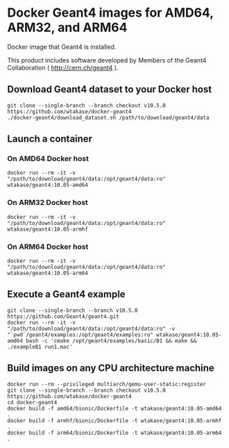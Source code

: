 Docker Geant4 images for AMD64, ARM32, and ARM64
====

Docker image that Geant4 is installed.

This product includes software developed by Members of the Geant4 Collaboration ( http://cern.ch/geant4 ).

## Download Geant4 dataset to your Docker host
```
git clone --single-branch --branch checkout v10.5.0 https://github.com/wtakase/docker-geant4
./docker-geant4/download_dataset.sh /path/to/download/geant4/data
```

## Launch a container

### On AMD64 Docker host

```
docker run --rm -it -v "/path/to/download/geant4/data:/opt/geant4/data:ro" wtakase/geant4:10.05-amd64
```

### On ARM32 Docker host

```
docker run --rm -it -v "/path/to/download/geant4/data:/opt/geant4/data:ro" wtakase/geant4:10.05-armhf
```

### On ARM64 Docker host

```
docker run --rm -it -v "/path/to/download/geant4/data:/opt/geant4/data:ro" wtakase/geant4:10.05-arm64
```

## Execute a Geant4 example
```
git clone --single-branch --branch v10.5.0 https://github.com/Geant4/geant4.git
docker run --rm -it -v "/path/to/download/geant4/data:/opt/geant4/data:ro" -v "`pwd`/geant4/examples:/opt/geant4/examples:ro" wtakase/geant4:10.05-amd64 bash -c 'cmake /opt/geant4/examples/basic/B1 && make && ./exampleB1 run1.mac'
```

## Build images on any CPU architecture machine
```
docker run --rm --privileged multiarch/qemu-user-static:register
git clone --single-branch --branch checkout v10.5.0 https://github.com/wtakase/docker-geant4
cd docker-geant4
docker build -f amd64/bionic/Dockerfile -t wtakase/geant4:10.05-amd64 .
docker build -f armhf/bionic/Dockerfile -t wtakase/geant4:10.05-armhf .
docker build -f arm64/bionic/Dockerfile -t wtakase/geant4:10.05-arm64 .
```
